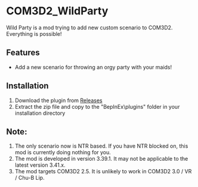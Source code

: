 # COM3D2_WildParty

Wild Party is a mod trying to add new custom scenario to COM3D2.<br>
Everything is possible!<br>

## Features

- Add a new scenario for throwing an orgy party with your maids!


## Installation
1. Download the plugin from [Releases](https://github.com/hawkeye-e/COM3D2_WildParty/releases)
2. Extract the zip file and copy to the "BepInEx\plugins" folder in your installation directory

## Note:
1. The only scenario now is NTR based. If you have NTR blocked on, this mod is currently doing nothing for you.
2. The mod is developed in version 3.39.1. It may not be applicable to the latest version 3.41.x.
3. The mod targets COM3D2 2.5. It is unlikely to work in COM3D2 3.0 / VR / Chu-B Lip.
